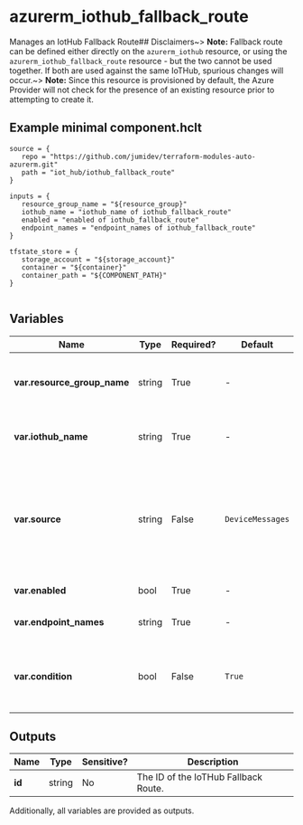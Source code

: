 # azurerm_iothub_fallback_route

Manages an IotHub Fallback Route## Disclaimers~> **Note:** Fallback route can be defined either directly on the `azurerm_iothub` resource, or using the `azurerm_iothub_fallback_route` resource - but the two cannot be used together. If both are used against the same IoTHub, spurious changes will occur.~> **Note:** Since this resource is provisioned by default, the Azure Provider will not check for the presence of an existing resource prior to attempting to create it.

## Example minimal component.hclt

```hcl
source = {
   repo = "https://github.com/jumidev/terraform-modules-auto-azurerm.git" 
   path = "iot_hub/iothub_fallback_route" 
}

inputs = {
   resource_group_name = "${resource_group}" 
   iothub_name = "iothub_name of iothub_fallback_route" 
   enabled = "enabled of iothub_fallback_route" 
   endpoint_names = "endpoint_names of iothub_fallback_route" 
}

tfstate_store = {
   storage_account = "${storage_account}" 
   container = "${container}" 
   container_path = "${COMPONENT_PATH}" 
}


```

## Variables

| Name | Type | Required? |  Default  |  possible values |  Description |
| ---- | ---- | --------- |  ----------- | ----------- | ----------- |
| **var.resource_group_name** | string | True | -  |  -  |  The name of the resource group under which the IotHub Storage Container Endpoint resource has to be created. Changing this forces a new resource to be created. | 
| **var.iothub_name** | string | True | -  |  -  |  The name of the IoTHub to which this Fallback Route belongs. Changing this forces a new resource to be created. | 
| **var.source** | string | False | `DeviceMessages`  |  `DeviceConnectionStateEvents`, `DeviceJobLifecycleEvents`, `DeviceLifecycleEvents`, `DeviceMessages`, `DigitalTwinChangeEvents`, `Invalid`, `TwinChangeEvents`  |  The source that the routing rule is to be applied to. Possible values include: `DeviceConnectionStateEvents`, `DeviceJobLifecycleEvents`, `DeviceLifecycleEvents`, `DeviceMessages`, `DigitalTwinChangeEvents`, `Invalid`, `TwinChangeEvents`. Defaults to `DeviceMessages`. | 
| **var.enabled** | bool | True | -  |  -  |  Used to specify whether the fallback route is enabled. | 
| **var.endpoint_names** | string | True | -  |  -  |  The endpoints to which messages that satisfy the condition are routed. Currently only 1 endpoint is allowed. | 
| **var.condition** | bool | False | `True`  |  -  |  The condition that is evaluated to apply the routing rule. For grammar, see: <https://docs.microsoft.com/azure/iot-hub/iot-hub-devguide-query-language>. Defaults to `true`. | 



## Outputs

| Name | Type | Sensitive? | Description |
| ---- | ---- | --------- | --------- |
| **id** | string | No  | The ID of the IoTHub Fallback Route. | 

Additionally, all variables are provided as outputs.
